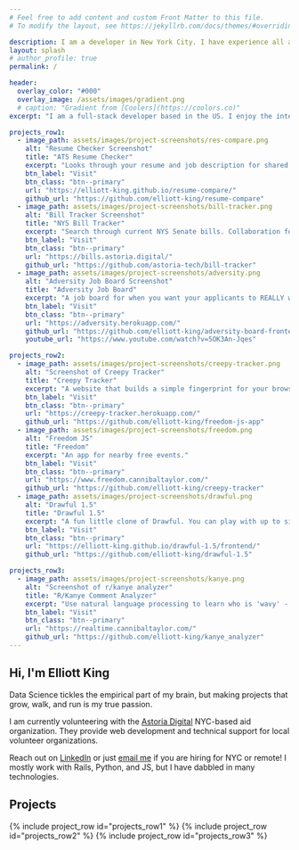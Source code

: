 ```yaml
---
# Feel free to add content and custom Front Matter to this file.
# To modify the layout, see https://jekyllrb.com/docs/themes/#overriding-theme-defaults

description: I am a developer in New York City. I have experience all across the board, from Ruby/Rails and React, to some machine learning.
layout: splash
# author_profile: true
permalink: /

header:
  overlay_color: "#000"
  overlay_image: /assets/images/gradient.png
  # caption: "Gradient from [Coolers](https://coolors.co)"
excerpt: "I am a full-stack developer based in the US. I enjoy the intersection of data science and full-stack."

projects_row1:
  - image_path: assets/images/project-screenshots/res-compare.png
    alt: "Resume Checker Screenshot"
    title: "ATS Resume Checker"
    excerpt: "Looks through your resume and job description for shared keywords."
    btn_label: "Visit"
    btn_class: "btn--primary"
    url: "https://elliott-king.github.io/resume-compare/"
    github_url: "https://github.com/elliott-king/resume-compare"
  - image_path: assets/images/project-screenshots/bill-tracker.png
    alt: "Bill Tracker Screenshot"
    title: "NYS Bill Tracker"
    excerpt: "Search through current NYS Senate bills. Collaboration for [Astoria Digital](https://astoria.digital/) volunteer organization."
    btn_label: "Visit"
    btn_class: "btn--primary"
    url: "https://bills.astoria.digital/"
    github_url: "https://github.com/astoria-tech/bill-tracker"
  - image_path: assets/images/project-screenshots/adversity.png
    alt: "Adversity Job Board Screenshot"
    title: "Adversity Job Board"
    excerpt: "A job board for when you want your applicants to REALLY work for it."
    btn_label: "Visit"
    btn_class: "btn--primary"
    url: "https://adversity.herokuapp.com/"
    github_url: "https://github.com/elliott-king/adversity-board-frontend"
    youtube_url: "https://www.youtube.com/watch?v=5OK3An-Jqes"

projects_row2:
  - image_path: assets/images/project-screenshots/creepy-tracker.png
    alt: "Screenshot of Creepy Tracker"
    title: "Creepy Tracker"
    excerpt: "A website that builds a simple fingerprint for your browser. If you are interested in browser fingerprinting, I also wrote an [introduction](https://elliott-king.github.io/2020/05/fingerprinting-i/)."
    btn_label: "Visit"
    btn_class: "btn--primary"
    url: "https://creepy-tracker.herokuapp.com/"
    github_url: "https://github.com/elliott-king/freedom-js-app"
  - image_path: assets/images/project-screenshots/freedom.png
    alt: "Freedom JS"
    title: "Freedom"
    excerpt: "An app for nearby free events."
    btn_label: "Visit"
    btn_class: "btn--primary"
    url: "https://www.freedom.cannibaltaylor.com/"
    github_url: "https://github.com/elliott-king/creepy-tracker"
  - image_path: assets/images/project-screenshots/drawful.png
    alt: "Drawful 1.5"
    title: "Drawful 1.5"
    excerpt: "A fun little clone of Drawful. You can play with up to six players."
    btn_label: "Visit"
    btn_class: "btn--primary"
    url: "https://elliott-king.github.io/drawful-1.5/frontend/"
    github_url: "https://github.com/elliott-king/drawful-1.5"

projects_row3:
  - image_path: assets/images/project-screenshots/kanye.png
    alt: "Screenshot of r/kanye analyzer"
    title: "R/Kanye Comment Analyzer"
    excerpt: "Use natural language processing to learn who is 'wavy' - according to [reddit.com/r/kanye](https://www.reddit.com/r/kanye)."
    btn_label: "Visit"
    btn_class: "btn--primary"
    url: "https://realtime.cannibaltaylor.com/"
    github_url: "https://github.com/elliott-king/kanye_analyzer"
---
```


<link rel="stylesheet" href="/assets/styles/projects.css">

## Hi, I'm Elliott King

Data Science tickles the empirical part of my brain, but making projects that grow, walk, and run is my true passion.

I am currently volunteering with the [Astoria Digital](https://astoria.digital/) NYC-based aid organization. They provide web development and technical support for local volunteer organizations.

Reach out on [LinkedIn](https://www.linkedin.com/in/elliottwking/) or just [email me](mailto:elliottking93@gmail.com) if you are hiring for NYC or remote! I mostly work with Rails, Python, and JS, but I have dabbled in many technologies.

## Projects
{% include project_row id="projects_row1" %}
{% include project_row id="projects_row2" %}
{% include project_row id="projects_row3" %}